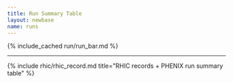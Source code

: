 ```yaml
---
title: Run Summary Table
layout: newbase
name: runs
---
```

{% include_cached run/run_bar.md %}
<hr/>
{% include rhic/rhic_record.md title="RHIC records + PHENIX run summary table" %}
